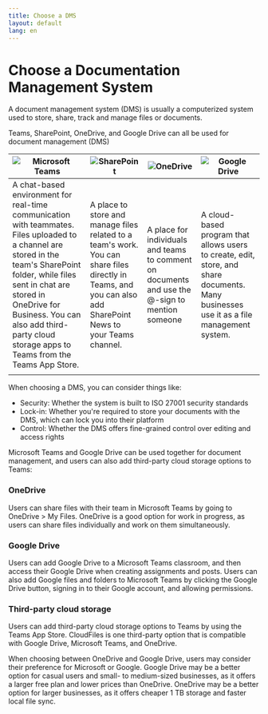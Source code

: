 ```yaml
---
title: Choose a DMS
layout: default
lang: en
---
```

# Choose a Documentation Management System

A document management system (DMS) is usually a computerized system used to store, share, track and manage files or documents. 

Teams, SharePoint, OneDrive, and Google Drive can all be used for document management (DMS)

| ![Microsoft Teams](https://logos-world.net/wp-content/uploads/2021/04/Microsoft-Teams-Symbol.png)  | ![SharePoint](https://www.insightit.com.au/wp-content/uploads/2024/09/SharePoint-Symbol.png)  |  ![OneDrive](https://logos-world.net/wp-content/uploads/2022/04/OneDrive-Symbol.png) |   ![Google Drive](https://seekvectors.com/files/download/16cd2a1c5236a10b74f1d7aef8289b24.png)  |
|---|---|---|---|
|  A chat-based environment for real-time communication with teammates. Files uploaded to a channel are stored in the team's SharePoint folder, while files sent in chat are stored in OneDrive for Business. You can also add third-party cloud storage apps to Teams from the Teams App Store. | A place to store and manage files related to a team's work. You can share files directly in Teams, and you can also add SharePoint News to your Teams channel.  | A place for individuals and teams to comment on documents and use the @-sign to mention someone  | A cloud-based program that allows users to create, edit, store, and share documents. Many businesses use it as a file management system.  |
|   |   |   |   |


When choosing a DMS, you can consider things like:
- Security: Whether the system is built to ISO 27001 security standards 
- Lock-in: Whether you're required to store your documents with the DMS, which can lock you into their platform 
- Control: Whether the DMS offers fine-grained control over editing and access rights 


Microsoft Teams and Google Drive can be used together for document management, and users can also add third-party cloud storage options to Teams: 

### OneDrive
Users can share files with their team in Microsoft Teams by going to OneDrive > My Files. OneDrive is a good option for work in progress, as users can share files individually and work on them simultaneously. 

### Google Drive
Users can add Google Drive to a Microsoft Teams classroom, and then access their Google Drive when creating assignments and posts. Users can also add Google files and folders to Microsoft Teams by clicking the Google Drive button, signing in to their Google account, and allowing permissions. 

### Third-party cloud storage
Users can add third-party cloud storage options to Teams by using the Teams App Store. CloudFiles is one third-party option that is compatible with Google Drive, Microsoft Teams, and OneDrive. 

When choosing between OneDrive and Google Drive, users may consider their preference for Microsoft or Google. Google Drive may be a better option for casual users and small- to medium-sized businesses, as it offers a larger free plan and lower prices than OneDrive. OneDrive may be a better option for larger businesses, as it offers cheaper 1 TB storage and faster local file sync.